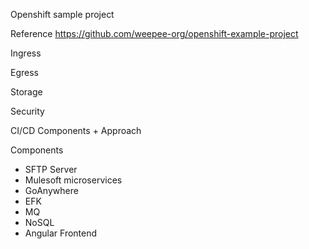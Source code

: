 Openshift sample project

Reference
https://github.com/weepee-org/openshift-example-project


Ingress

Egress

Storage

Security

CI/CD Components + Approach

Components

 * SFTP Server
 * Mulesoft microservices
 * GoAnywhere
 * EFK
 * MQ
 * NoSQL
 * Angular Frontend

